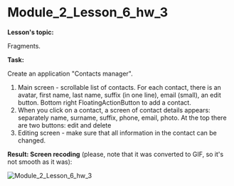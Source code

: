 # Module_2_Lesson_6_hw_3
**Lesson's topic:**

Fragments.

**Task:**

Create an application "Contacts manager".
1) Main screen - scrollable list of contacts. For each contact, there is an avatar, first name, last name, suffix (in one line), email (small), an edit button. Bottom right FloatingActionButton to add a contact.
2) When you click on a contact, a screen of contact details appears: separately name, surname, suffix, phone, email, photo. At the top there are two buttons: edit and delete
3) Editing screen - make sure that all information in the contact can be changed.

**Result: Screen recoding** (please, note that it was converted to GIF, so it's not smooth as it was):

![Module_2_Lesson_6_hw_3](https://github.com/vdcast/Module_2_Lesson_6_hw_3/assets/108469609/9cdc8cbe-d40b-4c01-a6e1-441cba67f020)
